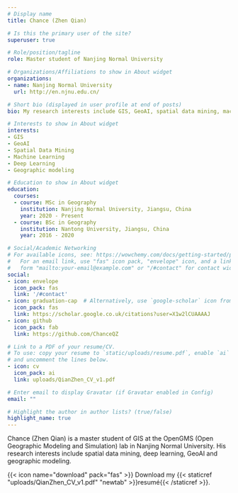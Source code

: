 ```yaml
---
# Display name
title: Chance (Zhen Qian)

# Is this the primary user of the site?
superuser: true

# Role/position/tagline
role: Master student of Nanjing Normal University

# Organizations/Affiliations to show in About widget
organizations:
- name: Nanjing Normal University
  url: http://en.njnu.edu.cn/

# Short bio (displayed in user profile at end of posts)
bio: My research interests include GIS, GeoAI, spatial data mining, machine learning, deep learning, and geographic modeling.

# Interests to show in About widget
interests:
- GIS
- GeoAI
- Spatial Data Mining
- Machine Learning
- Deep Learning
- Geographic modeling

# Education to show in About widget
education:
  courses:
  - course: MSc in Geography
    institution: Nanjing Normal University, Jiangsu, China
    year: 2020 - Present
  - course: BSc in Geography
    institution: Nantong University, Jiangsu, China
    year: 2016 - 2020

# Social/Academic Networking
# For available icons, see: https://wowchemy.com/docs/getting-started/page-builder/#icons
#   For an email link, use "fas" icon pack, "envelope" icon, and a link in the
#   form "mailto:your-email@example.com" or "/#contact" for contact widget.
social:
- icon: envelope
  icon_pack: fas
  link: '/#contact'
- icon: graduation-cap  # Alternatively, use `google-scholar` icon from `ai` icon pack
  icon_pack: fas
  link: https://scholar.google.co.uk/citations?user=X1w2lCUAAAAJ
- icon: github
  icon_pack: fab
  link: https://github.com/ChanceQZ

# Link to a PDF of your resume/CV.
# To use: copy your resume to `static/uploads/resume.pdf`, enable `ai` icons in `params.toml`, 
# and uncomment the lines below.
- icon: cv
  icon_pack: ai
  link: uploads/QianZhen_CV_v1.pdf

# Enter email to display Gravatar (if Gravatar enabled in Config)
email: ""

# Highlight the author in author lists? (true/false)
highlight_name: true
---
```


Chance (Zhen Qian) is a master student of GIS at the OpenGMS (Open Geographic Modeling and Simulation) lab in Nanjing Normal University. His research interests include spatial data mining, deep learning, GeoAI and geographic modeling.

{{< icon name="download" pack="fas" >}} Download my {{< staticref "uploads/QianZhen_CV_v1.pdf" "newtab" >}}resumé{{< /staticref >}}.
